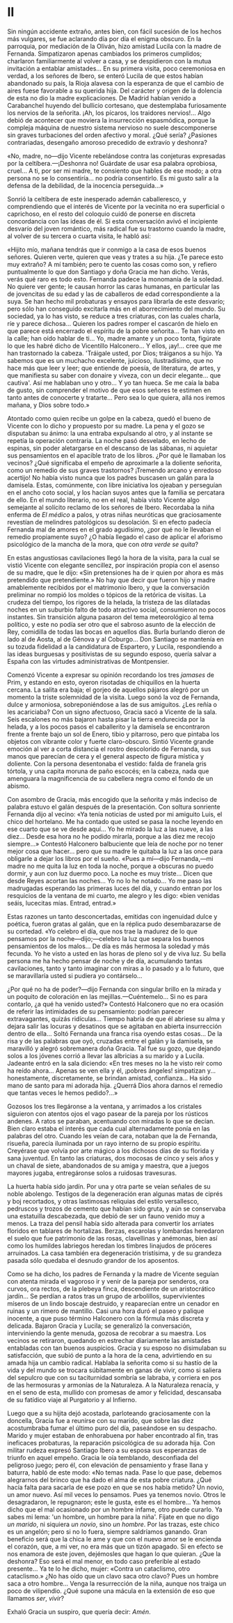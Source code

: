 # II

Sin ningún accidente extraño, antes bien, con fácil sucesión de los hechos más
vulgares, se fue aclarando día por día el enigma obscuro. En la parroquia, por
mediación de la Oliván, hizo amistad Lucila con la madre de Fernanda.
Simpatizaron apenas cambiados los primeros cumplidos; charlaron familiarmente
al volver a casa, y se despidieron con la mutua invitación a entablar
amistades... En su primera visita, poco ceremoniosa en verdad, a los señores de
Ibero, se enteró Lucila de que estos habían abandonado su país, la Rioja
alavesa con la esperanza de que el cambio de aires fuese favorable a su querida
hija. Del carácter y origen de la dolencia de esta no dio la madre
explicaciones. De Madrid habían venido a Carabanchel huyendo del bullicio
cortesano, que destemplaba furiosamente los nervios de la señorita. ¡Ah, los
pícaros, los traidores nervios!... Algo debió de acontecer que moviera la
insurrección espasmódica, porque la compleja máquina de nuestro sistema
nervioso no suele descomponerse sin graves turbaciones del orden afectivo
y moral. ¿Qué sería? ¿Pasiones contrariadas, desengaño amoroso precedido de
extravío y deshonra?

«No, madre, no—dijo Vicente rebelándose contra las conjeturas expresadas por la
celtíbera.—¡Deshonra no! Guárdate de usar esa palabra oprobiosa, cruel... A ti,
por ser mi madre, te consiento que hables de ese modo; a otra persona no se lo
consentiría... no podría consentirlo. Es mi gusto salir a la defensa de la
debilidad, de la inocencia perseguida...»

Sonrió la celtíbera de este inesperado ademán caballeresco, y comprendiendo que
el interés de Vicente por la vecinita no era superficial o caprichoso, en el
resto del coloquio cuidó de ponerse en discreta concordancia con las ideas de
él. Si esta conversación avivó el incipiente desvarío del joven romántico, más
radical fue su trastorno cuando la madre, al volver de su tercera o cuarta
visita, le habló así:

«Hijito mío, mañana tendrás que ir conmigo a la casa de esos buenos señores.
Quieren verte, quieren que veas y trates a su hija. ¿Te parece esto muy
extraño? A mí también; pero te cuento las cosas como son, y refiero
puntualmente lo que don Santiago y doña Gracia me han dicho. Verás, verás qué
raro es todo esto. Fernanda padece la monomanía de la soledad. No quiere ver
gente; le causan horror las caras humanas, en particular las de jovencitas de
su edad y las de caballeros de edad correspondiente a la suya. Se han hecho mil
probaturas y ensayos para librarla de este desvarío; pero sólo han conseguido
excitarla más en el aborrecimiento del mundo. Su sociedad, ya lo has visto, se
reduce a tres criaturas, con las cuales charla, ríe y parece dichosa... Quieren
los padres romper el cascarón de hielo en que parece está encerrado el espíritu
de la pobre señorita... Te han visto en la calle; han oído hablar de ti... Yo,
madre amante y un poco tonta, figúrate lo que les habré dicho de Vicentillo
Halconero... Y ellos, ¡ay!... cree que me han trastornado la cabeza. 'Tráigale
usted, por Dios; tráiganos a su hijo. Ya sabemos que es un muchacho excelente,
juicioso, ilustradísimo, que no hace más que leer y leer; que entiende de
poesía, de literatura, de artes, y que manifiesta su saber con donaire
y viveza, con un decir elegante... que cautiva'. Así me hablaban uno y otro...
Y yo tan hueca. Se me caía la baba de gusto, sin comprender el motivo de que
esos señores te estimen en tanto antes de conocerte y tratarte... Pero sea lo
que quiera, allá nos iremos mañana, y Dios sobre todo.»

Atontado como quien recibe un golpe en la cabeza, quedó el bueno de Vicente con
lo dicho y propuesto por su madre. La pena y el gozo se disputaban su ánimo: la
una entraba expulsando al otro, y al instante se repetía la operación
contraria. La noche pasó desvelado, en lecho de espinas, sin poder aletargarse
en el descanso de las sábanas, ni aquietar sus pensamientos en el apacible
trato de los libros. ¿Por qué le llamaban los vecinos? ¿Qué significaba el
empeño de aproximarle a la doliente señorita, como un remedio de sus graves
trastornos? ¡Tremendo arcano y enredoso acertijo! No había visto nunca que los
padres buscasen un galán para la damisela. Estas, comúnmente, con libre
iniciativa los ojeaban y perseguían en el ancho coto social, y los hacían suyos
antes que la familia se percatara de ello. En el mundo literario, no en el
real, había visto Vicente algo semejante al solícito reclamo de los señores de
Ibero. Recordaba la niña enferma de *El médico* a palos, y otras niñas
neuróticas que graciosamente revestían de melindres patológicos su desolación.
Si en efecto padecía Fernanda mal de amores en el grado agudísimo, ¿por qué no
le llevaban el remedio propiamente suyo? ¿O había llegado el caso de aplicar el
aforismo psicológico de la mancha de la mora, que con *otra verde se quita*?

En estas angustiosas cavilaciones llegó la hora de la visita, para la cual se
vistió Vicente con elegante sencillez, por inspiración propia con el asenso de
su madre, que le dijo: «Sin pretensiones ha de ir quien por ahora es más
pretendido que pretendiente.» No hay que decir que fueron hijo y madre
amablemente recibidos por el matrimonio Ibero, y que la conversación preliminar
no rompió los moldes o tópicos de la retórica de visitas. La crudeza del
tiempo, los rigores de la helada, la tristeza de las dilatadas noches en un
suburbio falto de todo atractivo social, consumieron no pocos instantes. Sin
transición alguna pasaron del tema meteorológico al tema político, y este no
podía ser otro que el sabroso asunto de la elección de Rey, comidilla de todas
las bocas en aquellos días. Burla burlando dieron de lado al de Aosta, al de
Génova y al Coburgo... Don Santiago se mantenía en su tozuda fidelidad a la
candidatura de Espartero, y Lucila, respondiendo a las ideas burguesas
y positivistas de su segundo esposo, quería salvar a España con las virtudes
administrativas de Montpensier.

Comenzó Vicente a expresar su opinión recordando los tres *jamases* de Prim,
y estando en esto, oyeron risotadas de chiquillos en la huerta cercana. La
salita era baja; el gorjeo de aquellos pájaros alegró por un momento la triste
solemnidad de la visita. Luego sonó la voz de Fernanda, dulce y armoniosa,
sobreponiéndose a las de sus amiguitos. ¿Les reñía o les acariciaba? Con un
signo afectuoso, Gracia sacó a Vicente de la sala. Seis escalones no más
bajaron hasta pisar la tierra endurecida por la helada, y a los pocos pasos el
caballerito y la damisela se encontraron frente a frente bajo un sol de Enero,
tibio y pitarroso, pero que pintaba los objetos con vibrante color y fuerte
claro-obscuro. Sintió Vicente grande emoción al ver a corta distancia el rostro
descolorido de Fernanda, sus manos que parecían de cera y el general aspecto de
figura mística y doliente. Con la persona desentonaba el vestido: falda de
franela gris tórtola, y una capita moruna de paño escocés; en la cabeza, nada
que amenguara la magnificencia de su cabellera negra como el fondo de un
abismo.

Con asombro de Gracia, más encogido que la señorita y más indeciso de palabra
estuvo el galán después de la presentación. Con soltura sonriente Fernanda dijo
al vecino: «Ya tenía noticias de usted por mi amiguito Luis, el chico del
hortelano. Me ha contado que usted se pasa la noche leyendo en ese cuarto que
se ve desde aquí... Yo he mirado la luz a las nueve, a las diez...  Desde esa
hora no he podido mirarla, porque a las diez me recojo siempre...» Contestó
Halconero balbuciente que leía de noche por no tener mejor cosa que hacer...
pero que su madre le quitaba la luz a las once para obligarle a dejar los
libros por el sueño. «Pues a mí—dijo Fernanda,—mi madre no me quita la luz en
toda la noche, porque a obscuras no puedo dormir, y aun con luz duermo poco. La
noche es muy triste... Dicen que desde Reyes acortan las noches... Yo no lo he
notado... Yo me paso las madrugadas esperando las primeras luces del día,
y cuando entran por los resquicios de la ventana de mi cuarto, me alegro y les
digo: «bien venidas seáis, lucecitas mías. Entrad, entrad.»

Estas razones un tanto desconcertadas, emitidas con ingenuidad dulce y poética,
fueron gratas al galán, que en la réplica pudo desembarazarse de su cortedad.
«Yo celebro el día, que nos trae la madurez de lo que pensamos por la
noche—dijo;—celebro la luz que separa los buenos pensamientos de los malos...
De día es más hermosa la soledad y más fecunda. Yo he visto a usted en las
horas de pleno sol y de viva luz. Su bella persona me ha hecho pensar de noche
y de día, acumulando tantas cavilaciones, tanto y tanto imaginar con miras a lo
pasado y a lo futuro, que se maravillaría usted si pudiera yo contárselo...

¿Por qué no ha de poder?—dijo Fernanda con singular brillo en la mirada y un
poquito de coloración en las mejillas.—Cuéntemelo... Si no es para contarlo, ¿a
qué ha venido usted?» Contestó Halconero que no era ocasión de referir las
intimidades de su pensamiento: podrían parecer extravagantes, quizás
ridículas... Tiempo habría de que él abriese su alma y dejara salir las locuras
y desatinos que se agitaban en abierta insurrección dentro de ella... Soltó
Fernanda una franca risa oyendo estas cosas... De la risa y de las palabras que
oyó, cruzadas entre el galán y la damisela, se maravilló y alegró sobremanera
doña Gracia. Tal fue su gozo, que dejando solos a los jóvenes corrió a llevar
las albricias a su marido y a Lucila. Jadeante entró en la sala diciendo: «En
tres meses no la he visto reír como ha reído ahora... Apenas se ven ella y él,
¡pobres ángeles! simpatizan y... honestamente, discretamente, se brindan
amistad, confianza... Ha sido mano de santo para mi adorada hija. ¿Querrá Dios
ahora darnos el remedio que tantas veces le hemos pedido?...»

Gozosos los tres llegáronse a la ventana, y arrimados a los cristales siguieron
con atentos ojos el vago pasear de la pareja por los rústicos andenes. A ratos
se paraban, acentuando con miradas lo que se decían. Bien claro estaba el
interés que cada cual alternadamente ponía en las palabras del otro. Cuando les
veían de cara, notaban que la de Fernanda, risueña, parecía iluminada por un
rayo interno de su propio espíritu. Creyérase que volvía por arte mágico a los
dichosos días de su florida y sana juventud. En tanto las criaturas, dos
mocosas de cinco y seis años y un chaval de siete, abandonados de su amiga
y maestra, que a juegos mayores jugaba, entregáronse solos a ruidosas
travesuras.

La huerta había sido jardín. Por una y otra parte se veían señales de su noble
abolengo. Testigos de la degeneración eran algunas matas de ciprés y boj
recortados, y otras lastimosas reliquias del estilo versallesco, pedruscos
y trozos de cemento que habían sido gruta, y aún se conservaba una estatuilla
descabezada, que debió de ser un fauno venido muy a menos. La traza del pensil
había sido alterada para convertir los arriates floridos en tablares de
hortalizas. Berzas, escarolas y lombardas heredaron el suelo que fue patrimonio
de las rosas, clavellinas y anémonas, bien así como los humildes labriegos
heredan los timbres linajudos de próceres arruinados. La casa también era
degeneración tristísima, y de su grandeza pasada sólo quedaba el desnudo
grandor de los aposentos.

Como se ha dicho, los padres de Fernanda y la madre de Vicente seguían con
atenta mirada el vagoroso ir y venir de la pareja por senderos, ora curvos, ora
rectos, de la plebeya finca, descendiente de un aristocrático jardín... Se
perdían a ratos tras un grupo de arbolillos, supervivientes míseros de un lindo
boscaje destruido, y reaparecían entre un cenador en ruinas y un rimero de
mantillo. Casi una hora duró el paseo y palique inocente, a que puso término
Halconero con la fórmula más discreta y delicada. Bajaron Gracia y Lucila; se
generalizó la conversación, interviniendo la gente menuda, gozosa de recobrar
a su maestra. Los vecinos se retiraron, quedando en estrechar diariamente las
amistades entabladas con tan buenos auspicios. Gracia y su esposo no
disimulaban su satisfacción, que subió de punto a la hora de la cena,
advirtiendo en su amada hija un cambio radical. Hablaba la señorita como si su
hastío de la vida y del mundo se trocara súbitamente en ganas de vivir, como si
saliera del sepulcro que con su taciturnidad sombría se labraba, y corriera en
pos de las hermosuras y armonías de la Naturaleza. A la Naturaleza renacía,
y en el seno de esta, mullido con promesas de amor y felicidad, descansaba de
su fatídico viaje al Purgatorio y al Infierno.

Luego que a su hijita dejó acostada, parloteando graciosamente con la doncella,
Gracia fue a reunirse con su marido, que sobre las diez acostumbraba fumar el
último puro del día, paseándose en su despacho. Marido y mujer estaban de
enhorabuena por haber encontrado al fin, tras ineficaces probaturas, la
reparación psicológica de su adorada hija. Con militar rudeza expresó Santiago
Ibero a su esposa sus esperanzas de triunfo en aquel empeño. Gracia le oía
temblando, desconfiada del peligroso juego; pero él, con elevación de
pensamiento y frase llana y baturra, habló de este modo: «No temas nada. Pase
lo que pase, debemos alegrarnos del brinco que ha dado el alma de esta pobre
criatura. ¿Qué hacía falta para sacarla de ese pozo en que se nos había metido?
Un novio, un amor nuevo. Así mil veces lo pensamos. Pues ya tenemos novio.
Otros le desagradaron, le repugnaron; este le gusta, este es el hombre... Ya
hemos dicho que el mal ocasionado por un hombre infame, otro puede curarlo. Ya
sabes mi lema: 'un hombre, un hombre para la niña'. Fíjate en que no digo *un
marido*, ni siquiera *un novio*, sino *un hombre*. Por las trazas, este chico
es un angelón; pero si no lo fuera, siempre saldríamos ganando. Gran beneficio
será que la chica le ame y que con el nuevo amor se le encienda el corazón,
que, a mi ver, no era más que un tizón apagado. Si en efecto se nos enamora de
este joven, dejémosles que hagan lo que quieran. ¿Que la deshonra? Eso será el
mal menor, en todo caso preferible al estado presente... Ya te lo he dicho,
mujer: «Contra un cataclismo, otro cataclismo.» ¿No has oído que un clavo saca
otro clavo? Pues un hombre saca a otro hombre... Venga la resurrección de la
niña, aunque nos traiga un poco de vilipendio. ¿Qué supone una mácula en la
extensión de eso que llamamos *ser*, *vivir*?

Exhaló Gracia un suspiro, que quería decir: *Amén*.
